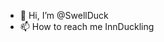 - 👋 Hi, I’m @SwellDuck
- 📫 How to reach me InnDuckling

<!---
Hi im a newbie game developer that's just starting for fun.
i just started at 09/08/2023
--->
